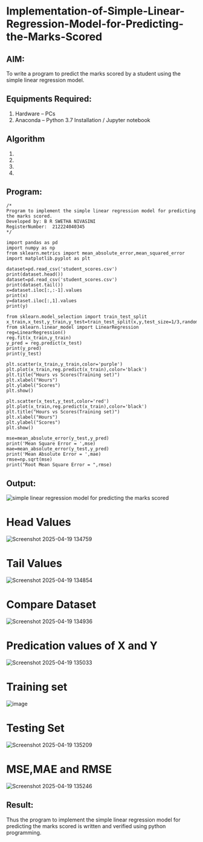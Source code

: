 # Implementation-of-Simple-Linear-Regression-Model-for-Predicting-the-Marks-Scored

## AIM:
To write a program to predict the marks scored by a student using the simple linear regression model.

## Equipments Required:
1. Hardware – PCs
2. Anaconda – Python 3.7 Installation / Jupyter notebook

## Algorithm
1. 
2. 
3. 
4. 

## Program:
```
/*
Program to implement the simple linear regression model for predicting the marks scored.
Developed by: B R SWETHA NIVASINI
RegisterNumber:  212224040345
*/
```

```
import pandas as pd
import numpy as np
from sklearn.metrics import mean_absolute_error,mean_squared_error
import matplotlib.pyplot as plt

dataset=pd.read_csv('student_scores.csv')
print(dataset.head())
dataset=pd.read_csv('student_scores.csv')
print(dataset.tail())
x=dataset.iloc[:,:-1].values
print(x)
y=dataset.iloc[:,1].values
print(y)

from sklearn.model_selection import train_test_split
x_train,x_test,y_train,y_test=train_test_split(x,y,test_size=1/3,random_state=0)
from sklearn.linear_model import LinearRegression
reg=LinearRegression()
reg.fit(x_train,y_train)
y_pred = reg.predict(x_test)
print(y_pred)
print(y_test)

plt.scatter(x_train,y_train,color='purple')
plt.plot(x_train,reg.predict(x_train),color='black')
plt.title("Hours vs Scores(Training set)")
plt.xlabel("Hours")
plt.ylabel("Scores")
plt.show()

plt.scatter(x_test,y_test,color='red')
plt.plot(x_train,reg.predict(x_train),color='black')
plt.title("Hours vs Scores(Training set)")
plt.xlabel("Hours")
plt.ylabel("Scores")
plt.show()

mse=mean_absolute_error(y_test,y_pred)
print('Mean Square Error = ',mse)
mae=mean_absolute_error(y_test,y_pred)
print('Mean Absolute Error = ',mae)
rmse=np.sqrt(mse)
print("Root Mean Square Error = ",rmse)

```


## Output:
![simple linear regression model for predicting the marks scored](sam.png)

# Head Values
![Screenshot 2025-04-19 134759](https://github.com/user-attachments/assets/c419e645-69ee-409b-a554-b0a2a5f5e5fb)

# Tail Values

![Screenshot 2025-04-19 134854](https://github.com/user-attachments/assets/5fd49646-0d70-4bfa-93cb-628c72c5485e)

# Compare Dataset

![Screenshot 2025-04-19 134936](https://github.com/user-attachments/assets/5f8a1cf6-7684-41d8-9518-92439ea59c62)

# Predication values of X and Y

![Screenshot 2025-04-19 135033](https://github.com/user-attachments/assets/bb4a476f-f574-4a81-8442-95b6d2ac7eda)




# Training set

![image](https://github.com/user-attachments/assets/a33492bc-603d-4ca2-a96f-77d1acafb382)

# Testing Set

![Screenshot 2025-04-19 135209](https://github.com/user-attachments/assets/28b5f2bc-7469-41b6-beb9-2c52c52ef07c)


# MSE,MAE and RMSE
![Screenshot 2025-04-19 135246](https://github.com/user-attachments/assets/a6a33c12-b218-413b-a3d2-2259354a2936)









## Result:
Thus the program to implement the simple linear regression model for predicting the marks scored is written and verified using python programming.
